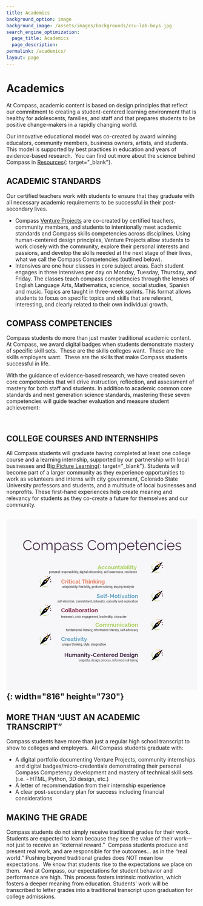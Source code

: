 ```yaml
---
title: Academics
background_option: image
background_image: /assets/images/backgrounds/csu-lab-boys.jpg
search_engine_optimization:
  page_title: Academics
  page_description:
permalink: /academics/
layout: page
---
```


# Academics

At Compass, academic content is based on design principles that reflect our commitment to creating a student-centered learning environment that is healthy for adolescents, families, and staff and that prepares students to be positive change-makers in a rapidly changing world.

Our innovative educational model was co-created by award winning educators, community members, business owners, artists, and students. This model is supported by best practices in education and years of evidence-based research.&nbsp; You can find out more about the science behind Compass in&nbsp;[Resources](/resources/){: target="_blank"}.

## ACADEMIC STANDARDS

Our certified teachers work with students to ensure that they graduate with all necessary academic requirements to be successful in their post-secondary lives.

* Compass&nbsp;[Venture Projects](/venture-projects/)&nbsp;are co-created by certified teachers, community members, and students to intentionally meet academic standards and Compass skills competencies across disciplines. Using human-centered design principles, Venture Projects allow students to work closely with the community, explore their personal interests and passions, and develop the skills needed at the next stage of their lives, what we call the Compass Competencies (outlined below).
* Intensives are one hour classes in core subject areas. Each student engages in three intensives per day on Monday, Tuesday, Thursday, and Friday. The classes teach compass competencies through the lenses of English Language Arts, Mathematics, science, social studies, Spanish and music. Topics are taught in three-week sprints. This format allows students to focus on specific topics and skills that are relevant, interesting, and clearly related to their own individual growth.

## COMPASS COMPETENCIES

Compass students do more than just master traditional academic content.&nbsp; At Compass, we award digital badges when students demonstrate mastery of specific skill sets.&nbsp; These are the skills colleges want.&nbsp; These are the skills employers want.&nbsp; These are the skills that make Compass students successful in life.

With the guidance of evidence-based research, we have created seven core competencies that will drive instruction, reflection, and assessment of mastery for both staff and students. In addition to academic common core standards and next generation science standards, mastering these seven competencies will guide teacher evaluation and measure student achievement:

&nbsp;

## COLLEGE COURSES AND INTERNSHIPS

All Compass students will graduate having completed at least one college course and a learning internship, supported by our partnership with local businesses and B[ig Picture Learning](https://www.bigpicture.org/){: target="_blank"}. Students will become part of a larger community as they experience opportunities to work as volunteers and interns with city government, Colorado State University professors and students, and a multitude of local businesses and nonprofits. These first-hand experiences help create meaning and relevancy for students as they co-create a future for themselves and our community.

## ![](/assets/images/competencies-graphic.jpg){: width="816" height="730"}

## MORE THAN “JUST AN ACADEMIC TRANSCRIPT”

Compass students have more than just a regular high school transcript to show to colleges and employers.&nbsp; All Compass students graduate with:

* A digital portfolio documenting Venture Projects, community internships and digital badges/micro-credentials demonstrating their personal Compass Competency development and mastery of technical skill sets (i.e. - HTML, Python, 3D design, etc.)
* A letter of recommendation from their internship experience
* A clear post-secondary plan for success including financial considerations

## MAKING THE GRADE

Compass students do not simply receive traditional grades for their work.&nbsp; Students are expected to learn because they see the value of their work—not just to receive an “external reward.”&nbsp; Compass students produce and present real work, and are responsible for the outcomes… as in the “real world.” Pushing beyond traditional grades does NOT mean low expectations.&nbsp; We know that students rise to the expectations we place on them.&nbsp; And at Compass, our expectations for student behavior and performance are high. This process fosters intrinsic motivation, which fosters a deeper meaning from education. Students' work will be transcribed to letter grades into a traditional transcript upon graduation for college admissions.

&nbsp;